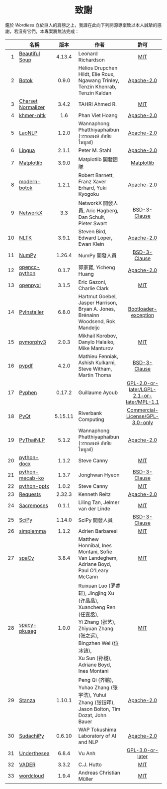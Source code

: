 <!----------------------------------------------------------------------
# Documentation: README - Acknowledgments - Chinese (Traditional)
# Copyright (C) 2018-2025  Ye Lei (叶磊)
#
# This program is free software: you can redistribute it and/or modify
# it under the terms of the GNU General Public License as published by
# the Free Software Foundation, either version 3 of the License, or
# (at your option) any later version.
#
# This program is distributed in the hope that it will be useful,
# but WITHOUT ANY WARRANTY; without even the implied warranty of
# MERCHANTABILITY or FITNESS FOR A PARTICULAR PURPOSE.  See the
# GNU General Public License for more details.
#
# You should have received a copy of the GNU General Public License
# along with this program.  If not, see <https://www.gnu.org/licenses/>.
# --------------------------------------------------------------------->

<div align="center"><h1>致謝</h1></div>

鑑於 *Wordless* 立於巨人的肩膀之上，我謹在此向下列開源專案致以本人誠摯的感謝，若沒有它們，本專案將無法完成：

&nbsp;|名稱|版本|作者|許可
-----:|----|:-----:|-------|:-----:
1|[Beautiful Soup](https://www.crummy.com/software/BeautifulSoup/)|4.13.4|Leonard Richardson|[MIT](https://git.launchpad.net/beautifulsoup/tree/LICENSE)
2|[Botok](https://github.com/OpenPecha/Botok)|0.9.0|Hélios Drupchen Hildt, Elie Roux, Ngawang Trinley,<br>Tenzin Khenrab, Tenzin Kaldan|[Apache-2.0](https://github.com/OpenPecha/Botok/blob/master/LICENSE)
3|[Charset Normalizer](https://github.com/Ousret/charset_normalizer)|3.4.2|TAHRI Ahmed R.|[MIT](https://github.com/Ousret/charset_normalizer/blob/master/LICENSE)
4|[khmer-nltk](https://github.com/VietHoang1512/khmer-nltk)|1.6|Phan Viet Hoang|[Apache-2.0](https://github.com/VietHoang1512/khmer-nltk/blob/main/LICENSE)
5|[LaoNLP](https://github.com/wannaphong/LaoNLP)|1.2.0|Wannaphong Phatthiyaphaibun (วรรณพงษ์ ภัททิยไพบูลย์)|[Apache-2.0](https://github.com/wannaphong/LaoNLP/blob/master/LICENSE)
6|[Lingua](https://github.com/pemistahl/lingua-py)|2.1.1|Peter M. Stahl|[Apache-2.0](https://github.com/pemistahl/lingua-py/blob/main/LICENSE.txt)
7|[Matplotlib](https://matplotlib.org/)|3.9.0|Matplotlib 開發團隊|[Matplotlib](https://matplotlib.org/stable/users/project/license.html)
8|[modern-botok](https://github.com/Divergent-Discourses/modern-botok)|1.2.1|Robert Barnett, Franz Xaver Erhard, Yuki Kyogoku|[Apache-2.0](https://github.com/Divergent-Discourses/modern-botok/blob/main/LICENSE)
9|[NetworkX](https://networkx.org/)|3.3|NetworkX 開發人員, Aric Hagberg, Dan Schult,<br>Pieter Swart|[BSD-3-Clause](https://github.com/networkx/networkx/blob/main/LICENSE.txt)
10|[NLTK](https://www.nltk.org/)|3.9.1|Steven Bird, Edward Loper, Ewan Klein|[Apache-2.0](https://github.com/nltk/nltk/blob/develop/LICENSE.txt)
11|[NumPy](https://www.numpy.org/)|1.26.4|NumPy 開發人員|[BSD-3-Clause](https://github.com/numpy/numpy/blob/main/LICENSE.txt)
12|[opencc-python](https://github.com/yichen0831/opencc-python)|0.1.7|郭家寶, Yicheng Huang|[Apache-2.0](https://github.com/yichen0831/opencc-python/blob/master/LICENSE.txt)
13|[openpyxl](https://foss.heptapod.net/openpyxl/openpyxl)|3.1.5|Eric Gazoni, Charlie Clark|[MIT](https://foss.heptapod.net/openpyxl/openpyxl/-/blob/branch/3.1/LICENCE.rst)
14|[PyInstaller](https://pyinstaller.org/)|6.8.0|Hartmut Goebel, Jasper Harrison, Bryan A. Jones,<br>Brénainn Woodsend, Rok Mandeljc|[Bootloader-exception](https://github.com/pyinstaller/pyinstaller/blob/develop/COPYING.txt)
15|[pymorphy3](https://github.com/no-plagiarism/pymorphy3)|2.0.3|Mikhail Korobov, Danylo Halaiko, Mike Manturov|[MIT](https://github.com/no-plagiarism/pymorphy3/blob/master/LICENSE.txt)
16|[pypdf](https://github.com/py-pdf/pypdf)|4.2.0|Mathieu Fenniak, Ashish Kulkarni, Steve Witham,<br>Martin Thoma|[BSD-3-Clause](https://github.com/py-pdf/pypdf/blob/main/LICENSE)
17|[Pyphen](https://www.courtbouillon.org/pyphen/)|0.17.2|Guillaume Ayoub|[GPL-2.0-or-later/LGPL-2.1-or-later/MPL-1.1](https://github.com/Kozea/Pyphen/blob/main/LICENSE)
18|[PyQt](https://riverbankcomputing.com/software/pyqt/)|5.15.11|Riverbank Computing|[Commercial-License/GPL-3.0-only](https://www.riverbankcomputing.com/static/Docs/PyQt5/introduction.html#license)
19|[PyThaiNLP](https://github.com/PyThaiNLP/pythainlp)|5.1.2|Wannaphong Phatthiyaphaibun (วรรณพงษ์ ภัททิยไพบูลย์)|[Apache-2.0](https://github.com/PyThaiNLP/pythainlp/blob/dev/LICENSE)
20|[python-docx](https://github.com/python-openxml/python-docx)|1.1.2|Steve Canny|[MIT](https://github.com/python-openxml/python-docx/blob/master/LICENSE)
21|[python-mecab-ko](https://github.com/jonghwanhyeon/python-mecab-ko)|1.3.7|Jonghwan Hyeon|[BSD-3-Clause](https://github.com/jonghwanhyeon/python-mecab-ko/blob/main/LICENSE)
22|[python-pptx](https://github.com/scanny/python-pptx)|1.0.2|Steve Canny|[MIT](https://github.com/scanny/python-pptx/blob/master/LICENSE)
23|[Requests](https://github.com/psf/requests)|2.32.3|Kenneth Reitz|[Apache-2.0](https://github.com/psf/requests/blob/main/LICENSE)
24|[Sacremoses](https://github.com/hplt-project/sacremoses)|0.1.1|Liling Tan, Jelmer van der Linde|[MIT](https://github.com/hplt-project/sacremoses/blob/master/LICENSE)
25|[SciPy](https://scipy.org/scipylib/)|1.14.0|SciPy 開發人員|[BSD-3-Clause](https://github.com/scipy/scipy/blob/main/LICENSE.txt)
26|[simplemma](https://github.com/adbar/simplemma)|1.1.2|Adrien Barbaresi|[MIT](https://github.com/adbar/simplemma/blob/main/LICENSE)
27|[spaCy](https://spacy.io/)|3.8.4|Matthew Honnibal, Ines Montani, Sofie Van Landeghem,<br>Adriane Boyd, Paul O'Leary McCann|[MIT](https://github.com/explosion/spaCy/blob/master/LICENSE)
28|[spacy-pkuseg](https://github.com/explosion/spacy-pkuseg)|1.0.0|Ruixuan Luo (罗睿轩), Jingjing Xu (许晶晶), Xuancheng Ren (任宣丞),<br>Yi Zhang (张艺), Zhiyuan Zhang (张之远), Bingzhen Wei (位冰镇),<br>Xu Sun (孙栩), Adriane Boyd, Ines Montani|[MIT](https://github.com/explosion/spacy-pkuseg/blob/master/LICENSE)
29|[Stanza](https://github.com/stanfordnlp/stanza)|1.10.1|Peng Qi (齐鹏), Yuhao Zhang (张宇浩), Yuhui Zhang (张钰晖),<br>Jason Bolton, Tim Dozat, John Bauer|[Apache-2.0](https://github.com/stanfordnlp/stanza/blob/main/LICENSE)
30|[SudachiPy](https://github.com/WorksApplications/sudachi.rs/tree/develop/python)|0.6.10|WAP Tokushima Laboratory of AI and NLP|[Apache-2.0](https://github.com/WorksApplications/sudachi.rs/blob/develop/LICENSE)
31|[Underthesea](https://undertheseanlp.com/)|6.8.4|Vu Anh|[GPL-3.0-or-later](https://github.com/undertheseanlp/underthesea/blob/main/LICENSE)
32|[VADER](https://github.com/cjhutto/vaderSentiment)|3.3.2|C.J. Hutto|[MIT](https://github.com/cjhutto/vaderSentiment/blob/master/LICENSE.txt)
33|[wordcloud](https://github.com/amueller/word_cloud)|1.9.4|Andreas Christian Müller|[MIT](https://github.com/amueller/word_cloud/blob/main/LICENSE)
